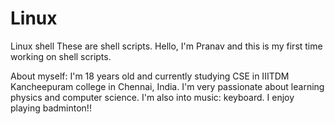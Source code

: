 # Linux
Linux shell
These are shell scripts. 
Hello, I'm Pranav and this is my first time working on shell scripts. 

About myself:
I'm 18 years old and currently studying CSE in IIITDM Kancheepuram college in Chennai, India.
I'm very passionate about learning physics and computer science. I'm also into music: keyboard.
I enjoy playing badminton!!
